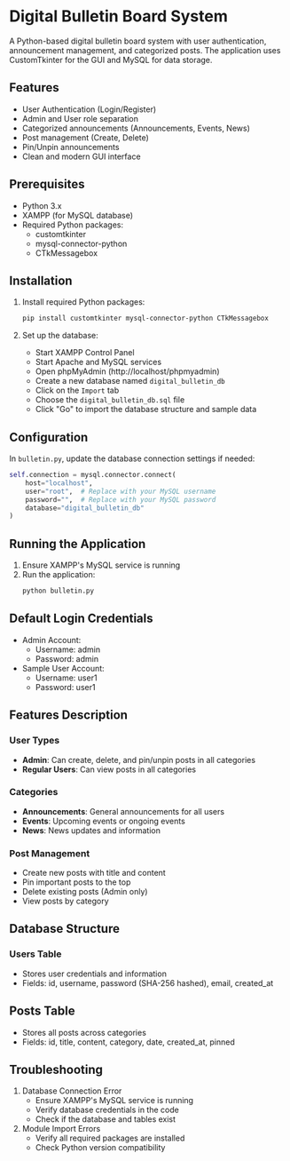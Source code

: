 # Digital Bulletin Board System

A Python-based digital bulletin board system with user authentication, announcement management, and categorized posts. The application uses CustomTkinter for the GUI and MySQL for data storage.

## Features

- User Authentication (Login/Register)
- Admin and User role separation
- Categorized announcements (Announcements, Events, News)
- Post management (Create, Delete)
- Pin/Unpin announcements
- Clean and modern GUI interface

## Prerequisites

- Python 3.x
- XAMPP (for MySQL database)
- Required Python packages:
  - customtkinter
  - mysql-connector-python
  - CTkMessagebox

## Installation
   
1. Install required Python packages:
   
   ```bash
   pip install customtkinter mysql-connector-python CTkMessagebox
   ```
   
2. Set up the database:
   - Start XAMPP Control Panel
   - Start Apache and MySQL services
   - Open phpMyAdmin (http://localhost/phpmyadmin)
   - Create a new database named `digital_bulletin_db`
   - Click on the `Import` tab
   - Choose the `digital_bulletin_db.sql` file
   - Click "Go" to import the database structure and sample data

## Configuration
In `bulletin.py`, update the database connection settings if needed:
```python
self.connection = mysql.connector.connect(
    host="localhost",
    user="root",  # Replace with your MySQL username
    password="",  # Replace with your MySQL password
    database="digital_bulletin_db"
)
```

## Running the Application
1. Ensure XAMPP's MySQL service is running
2. Run the application:
   ```bash
   python bulletin.py
   ```

## Default Login Credentials
- Admin Account:
  - Username: admin
  - Password: admin
- Sample User Account:
  - Username: user1
  - Password: user1

## Features Description
### User Types
- **Admin**: Can create, delete, and pin/unpin posts in all categories
- **Regular Users**: Can view posts in all categories

### Categories
- **Announcements**: General announcements for all users
- **Events**: Upcoming events or ongoing events
- **News**: News updates and information

### Post Management
- Create new posts with title and content
- Pin important posts to the top
- Delete existing posts (Admin only)
- View posts by category

## Database Structure
### Users Table
- Stores user credentials and information
- Fields: id, username, password (SHA-256 hashed), email, created_at

## Posts Table
- Stores all posts across categories
- Fields: id, title, content, category, date, created_at, pinned

## Troubleshooting
1. Database Connection Error
   - Ensure XAMPP's MySQL service is running
   - Verify database credentials in the code
   - Check if the database and tables exist
2. Module Import Errors
   - Verify all required packages are installed
   - Check Python version compatibility